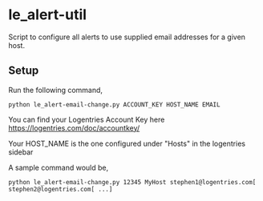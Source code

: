 le_alert-util
=========

Script to configure all alerts to use supplied email addresses for a given host.

Setup
-----

Run the following command,

    python le_alert-email-change.py ACCOUNT_KEY HOST_NAME EMAIL

You can find your Logentries Account Key here https://logentries.com/doc/accountkey/

Your HOST_NAME is the one configured under "Hosts" in the logentries sidebar


A sample command would be,

    python le_alert-email-change.py 12345 MyHost stephen1@logentries.com[ stephen2@logentries.com[ ...]
